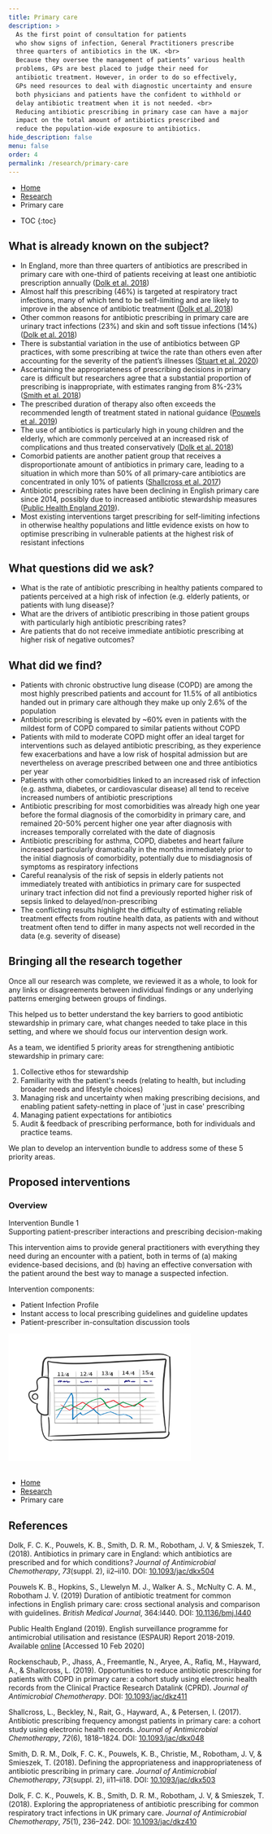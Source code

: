 ```yaml
---
title: Primary care
description: >
  As the first point of consultation for patients 
  who show signs of infection, General Practitioners prescribe 
  three quarters of antibiotics in the UK. <br>
  Because they oversee the management of patients’ various health 
  problems, GPs are best placed to judge their need for 
  antibiotic treatment. However, in order to do so effectively, 
  GPs need resources to deal with diagnostic uncertainty and ensure 
  both physicians and patients have the confident to withhold or 
  delay antibiotic treatment when it is not needed. <br> 
  Reducing antibiotic prescribing in primary case can have a major 
  impact on the total amount of antibiotics prescribed and  
  reduce the population-wide exposure to antibiotics.  
hide_description: false
menu: false
order: 4
permalink: /research/primary-care
---
```


<ul class="breadcrumb">
  <li><a href="/">Home</a></li>
  <li><a href="/research">Research</a></li>
   <li>Primary care</li>
</ul> 

* TOC
{:toc}


## What is already known on the subject?

- In England, more than three quarters of antibiotics are prescribed in primary care with one-third of patients receiving at least one antibiotic prescription annually ([Dolk et al. 2018](#Dolk2018))
- Almost half this prescribing (46%) is targeted at respiratory tract infections, many of which tend to be self-limiting and are likely to improve in the absence of antibiotic treatment ([Dolk et al. 2018](#Dolk2018))
- Other common reasons for antibiotic prescribing in primary care are urinary tract infections (23%) and skin and soft tissue infections (14%) ([Dolk et al. 2018](#Dolk2018))
- There is substantial variation in the use of antibiotics between GP practices, with some prescribing at twice the rate than others even after accounting for the severity of the patient’s illnesses ([Stuart et al. 2020](#Stuart2020))
- Ascertaining the appropriateness of prescribing decisions in primary care is difficult but researchers agree that a substantial proportion of prescribing is inappropriate, with estimates ranging from 8%-23% ([Smith et al. 2018](#Smith2018))
- The prescribed duration of therapy also often exceeds the recommended length of treatment stated in national guidance ([Pouwels et al. 2019](#Pouwels2019))
- The use of antibiotics is particularly high in young children and the elderly, which are commonly perceived at an increased risk of complications and thus treated conservatively ([Dolk et al. 2018](#Dolk2018))
- Comorbid patients are another patient group that receives a disproportionate amount of antibiotics in primary care, leading to a situation in which more than 50% of all primary-care antibiotics are concentrated in only 10% of patients ([Shallcross et al. 2017](#Shallcross2017))
- Antibiotic prescribing rates have been declining in English primary care since 2014, possibly due to increased antibiotic stewardship measures ([Public Health England 2019](#ESPAUR2019)).
- Most existing interventions target prescribing for self-limiting infections in otherwise healthy populations and little evidence exists on how to optimise prescribing in vulnerable patients at the highest risk of resistant infections


## What questions did we ask?
- What is the rate of antibiotic prescribing in healthy patients compared to patients perceived at a high risk of infection (e.g. elderly patients, or patients with lung disease)?
- What are the drivers of antibiotic prescribing in those patient groups with particularly high antibiotic prescribing rates?
- Are patients that do not receive immediate antibiotic prescribing at higher risk of negative outcomes?

## What did we find?

- Patients with chronic obstructive lung disease (COPD) are among the most highly prescribed patients and account for 11.5% of all antibiotics handed out in primary care although they make up only 2.6% of the population 
- Antibiotic prescribing is elevated by ~60% even in patients with the mildest form of COPD compared to similar patients without COPD
- Patients with mild to moderate COPD might offer an ideal target for interventions such as delayed antibiotic prescribing, as they experience few exacerbations and have a low risk of hospital admission but are nevertheless on average prescribed between one and three antibiotics per year
- Patients with other comorbidities linked to an increased risk of infection (e.g. asthma, diabetes, or cardiovascular disease) all tend to receive increased numbers of antibiotic prescriptions
- Antibiotic prescribing for most comorbidities was already high one year before the formal diagnosis of the comorbidity in primary care, and remained 20-50% percent higher one year after diagnosis with increases temporally correlated with the date of diagnosis
- Antibiotic prescribing for asthma, COPD, diabetes and heart failure increased particularly dramatically in the months immediately prior to the initial diagnosis of comorbidity, potentially due to misdiagnosis of symptoms as respiratory infections
- Careful reanalysis of the risk of sepsis in elderly patients not immediately treated with antibiotics in primary care for suspected urinary tract infection did not find a previously reported higher risk of sepsis linked to delayed/non-prescribing
- The conflicting results highlight the difficulty of estimating reliable treatment effects from routine health data, as patients with and without treatment often tend to differ in many aspects not well recorded in the data (e.g. severity of disease)


## Bringing all the research together

Once all our research was complete, we reviewed it as a whole, to look for any
 links or disagreements between individual findings or any underlying patterns emerging 
 between groups of findings.
 
This helped us to better understand the key barriers to 
 good antibiotic stewardship in primary care, what changes needed to take place in 
 this setting, and where we should focus our intervention design work.

As a team, we identified 5 priority areas for strengthening antibiotic stewardship in primary  care:
 
1.	Collective ethos for stewardship
2.	Familiarity with the patient's needs (relating to health, but including broader needs and lifestyle choices)
3.	Managing risk and uncertainty when making prescribing decisions, and enabling patient safety-netting in place of 'just in case' prescribing
4.	Managing patient expectations for antibiotics
5.	Audit & feedback of prescribing performance, both for individuals and practice teams.

We plan to develop an intervention bundle to address some of these 5 priority areas.


## Proposed interventions

### Overview

<div class="card mb-3" >
    <div class="card-header h3">Intervention Bundle 1 <br>Supporting patient-prescriber interactions and prescribing decision-making</div>
    <div class="card-body">
    <p>This intervention aims to provide general practitioners with everything they need during an encounter with a
     patient, both in terms of (a) making evidence-based decisions, and (b) having an effective conversation with the
      patient around the best way to manage a suspected infection.</p>
    <div class="row">
    <div class="col-sm-8">
    <p>Intervention components:</p>
    <ul>
            <li>Patient Infection Profile</li>
            <li>Instant access to local prescribing guidelines and guideline updates</li>
            <li>Patient-prescriber in-consultation discussion tools</li>
    </ul>
    </div>
    <div class="col-sm-4">
                <img style="height: 250px;" src="/assets/img/visuals/observation_chart_original.svg" alt="Card
   image cap">
            </div>
        </div>
        </div>
    </div>


<br>
<ul class="breadcrumb">
  <li><a href="/">Home</a></li>
  <li><a href="/research">Research</a></li>
   <li>Primary care</li>
</ul> 


## References
  
<div class='references'>

<p id="Dolk2018">Dolk, F. C. K., Pouwels, K. B., Smith, D. R. M., Robotham, J. V, & Smieszek, T. (2018). Antibiotics in primary care in England: which antibiotics are prescribed and for which conditions?  <i>Journal of Antimicrobial Chemotherapy</i>, <i>73</i>(suppl. 2), ii2–ii10. DOI: <a target="_blank" href="https://doi.org/10.1093/jac/dkx504">10.1093/jac/dkx504</a></p>

<p id="Pouwels2019">Pouwels K. B., Hopkins, S., Llewelyn M. J., Walker A. S., McNulty C. A. M., Robotham J. V. (2019) Duration of antibiotic treatment for common infections in English primary care: cross sectional analysis and comparison with guidelines. <i>British Medical Journal</i>, 364:l440. DOI: <a target="_blank" href="https://doi.org/10.1136/bmj.l440">10.1136/bmj.l440</a></p>

<p id="ESPAUR2019">Public Health England (2019). English surveillance programme for antimicrobial utilisation and resistance (ESPAUR) Report 2018-2019. Available <a href="https://assets.publishing.service.gov.uk/government/uploads/system/uploads/attachment_data/file/843129/English_Surveillance_Programme_for_Antimicrobial_Utilisation_and_Resistance_2019.pdf">online</a> [Accessed 10 Feb 2020]</p>

<p id="Rockenshaub2019a">Rockenschaub, P., Jhass, A., Freemantle, N., Aryee, A., Rafiq, M., Hayward, A., &amp; Shallcross, L. (2019). Opportunities to reduce antibiotic prescribing for patients with COPD in primary care: a cohort study using electronic health records from the Clinical Practice Research Datalink
(CPRD). <i>Journal of Antimicrobial Chemotherapy</i>. DOI: <a target="_blank" href="https://doi.org/10.1093/jac/dkz411">10.1093/jac/dkz411</a></p>

<p id="Shallcross2017">Shallcross, L., Beckley, N., Rait, G., Hayward, A., & Petersen, I. (2017). Antibiotic prescribing frequency amongst patients in primary care: a cohort study using electronic health records. <i>Journal of Antimicrobial Chemotherapy</i>, <i>72</i>(6), 1818–1824. DOI: <a target="_blank" href="https://doi.org/10.1093/jac/dkx048">10.1093/jac/dkx048</a></p>

<p id="Smith2018">Smith, D. R. M., Dolk, F. C. K., Pouwels, K. B., Christie, M., Robotham, J. V, & Smieszek, T. (2018). Defining the appropriateness and inappropriateness of antibiotic prescribing in primary care. <i>Journal of Antimicrobial Chemotherapy</i>, <i>73</i>(suppl. 2), ii11–ii18. DOI: <a target="_blank" href="https://doi.org/10.1093/jac/dkx503">10.1093/jac/dkx503</a></p>

<p id="Stuart2020">Dolk, F. C. K., Pouwels, K. B., Smith, D. R. M., Robotham, J. V, & Smieszek, T. (2018). Exploring the appropriateness of antibiotic prescribing for common respiratory tract infections in UK primary care. <i>Journal of Antimicrobial Chemotherapy</i>, <i>75</i>(1), 236–242. DOI: <a target="_blank" href="https://doi.org/10.1093/jac/dkz410">10.1093/jac/dkz410</a></p>
  
</div>

